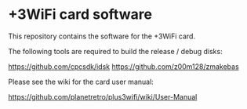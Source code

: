# +3WiFi card software

This repository contains the software for the +3WiFi card.

The following tools are required to build the release / debug disks:

https://github.com/cpcsdk/idsk
https://github.com/z00m128/zmakebas

Please see the wiki for the card user manual:

https://github.com/planetretro/plus3wifi/wiki/User-Manual

